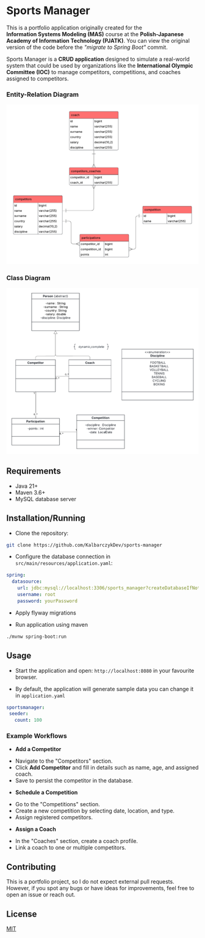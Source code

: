# Sports Manager

This is a portfolio application originally created for the  
**Information Systems Modeling (MAS)** course at the **Polish-Japanese Academy of Information Technology (PJATK)**.
You can view the original version of the code before the _"migrate to Spring Boot"_ commit.

Sports Manager is a **CRUD application** designed to simulate a real-world system that could be used
by organizations like the **International Olympic Committee (IOC)** to manage competitors, competitions, and coaches
assigned to competitors.

### Entity-Relation Diagram

![ER Diagram](images/er-diagram.png)

### Class Diagram

![Class Diagram](./images/class-diagram.png)

## Requirements

- Java 21+
- Maven 3.6+
- MySQL database server

## Installation/Running

* Clone the repository:

```bash
git clone https://github.com/KalbarczykDev/sports-manager
```

* Configure the database connection in `src/main/resources/application.yaml`:

```yaml 
spring:
  datasource:
    url: jdbc:mysql://localhost:3306/sports_manager?createDatabaseIfNotExist=True
    username: root
    password: yourPassword 
```

* Apply flyway migrations

* Run application using maven

```bash
./mvnw spring-boot:run
  ```

## Usage

- Start the application and open: `http://localhost:8080` in your favourite browser.

- By default, the application will generate sample data you can change it in `application.yaml`

 ````yaml
sportsmanager:
  seeder:
    count: 100
````

### Example Workflows

* **Add a Competitor**

- Navigate to the "Competitors" section.
- Click **Add Competitor** and fill in details such as name, age, and assigned coach.
- Save to persist the competitor in the database.

* **Schedule a Competition**

- Go to the "Competitions" section.
- Create a new competition by selecting date, location, and type.
- Assign registered competitors.

* **Assign a Coach**

- In the "Coaches" section, create a coach profile.
- Link a coach to one or multiple competitors.

## Contributing

This is a portfolio project, so I do not expect external pull requests.
However, if you spot any bugs or have ideas for improvements, feel free to open an issue or reach out.

## License

[MIT](https://choosealicense.com/licenses/mit/)